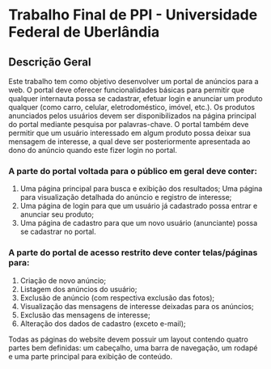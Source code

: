 # Trabalho Final de PPI - Universidade Federal de Uberlândia

## Descrição Geral

Este trabalho tem como objetivo desenvolver um portal de anúncios para a web. O portal deve oferecer
funcionalidades básicas para permitir que qualquer internauta possa se cadastrar, efetuar login e
anunciar um produto qualquer (como carro, celular, eletrodoméstico, imóvel, etc.). Os produtos
anunciados pelos usuários devem ser disponibilizados na página principal do portal mediante pesquisa
por palavras-chave. O portal também deve permitir que um usuário interessado em algum produto
possa deixar sua mensagem de interesse, a qual deve ser posteriormente apresentada ao dono do
anúncio quando este fizer login no portal.

### A parte do portal voltada para o público em geral deve conter:

1. Uma página principal para busca e exibição dos resultados;
Uma página para visualização detalhada do anúncio e registro de interesse;
2. Uma página de login para que um usuário já cadastrado possa entrar e anunciar seu produto;
3. Uma página de cadastro para que um novo usuário (anunciante) possa se cadastrar no portal.

### A parte do portal de acesso restrito deve conter telas/páginas para:
1. Criação de novo anúncio;
2. Listagem dos anúncios do usuário;
3. Exclusão de anúncio (com respectiva exclusão das fotos);
4. Visualização das mensagens de interesse deixadas para os anúncios;
5. Exclusão das mensagens de interesse;
6. Alteração dos dados de cadastro (exceto e-mail);

Todas as páginas do website devem possuir um layout contendo quatro partes bem definidas: um
cabeçalho, uma barra de navegação, um rodapé e uma parte principal para exibição de conteúdo. 
